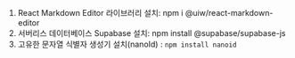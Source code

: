 1. React Markdown Editor 라이브러리 설치: npm i @uiw/react-markdown-editor
2. 서버리스 데이터베이스 Supabase 설치: npm install @supabase/supabase-js
3. 고유한 문자열 식별자 생성기 설치(nanoId) : `npm install nanoid`
